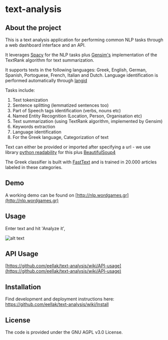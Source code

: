# text-analysis

## About the project

This is a text analysis application for performing common NLP tasks through a web dashboard interface and an API. 

It leverages [Spacy](https://spacy.io) for the NLP tasks plus [Gensim's](https://github.com/RaRe-Technologies/gensim) implementation of the TextRank algorithm for text summarization. 

It supports texts in the following languages: Greek, English, German, Spanish, Portoguese, French, Italian and Dutch. Language identification is performed automatically through [langid](https://github.com/saffsd/langid.py)

Tasks include:
1. Text tokenization
2. Sentence splitting (lemmatized sentences too)
3. Part of Speech tags identification (verbs, nouns etc)
4. Named Entity Recognition (Location, Person, Organisation etc)
5. Text summarization (using TextRank algorithm, implemented by Gensim)
6. Keywords extraction
7. Language identification
8. For the Greek language, Categorization of text 

Text can either be provided or imported after specifying a url - we use library [python readability](https://github.com/buriy/python-readability) for this plus [BeautifulSoup4](https://www.crummy.com/software/BeautifulSoup/)

The Greek classifier is built with [FastText](https://fasttext.cc) and is trained in 20.000 articles labeled in these categories.

## Demo
A working demo can be found on [http://nlp.wordgames.gr](http://nlp.wordgames.gr)

## Usage
Enter text and hit 'Analyze it', 

![alt text](https://raw.githubusercontent.com/eellak/text-analysis/master/static/img/screenshot1.jpg)

## API Usage
[https://github.com/eellak/text-analysis/wiki/API-usage](https://github.com/eellak/text-analysis/wiki/API-usage)

## Installation 
Find development and deployment instructions here: https://github.com/eellak/text-analysis/wiki/Install

## License
The code is provided under the GNU AGPL v3.0 License.

